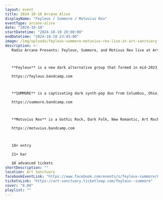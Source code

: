 ```yaml
---
layout: event
title: 2024-10-10 Arcane Alive
displayName: "Feyleux / Summore / Motuvius Rex"
eventType: arcane-alive
date: "2024-10-10"
startDatetime: "2024-10-10 20:00:00"
endDatetime: "2024-10-10 23:45:00"
image: /img/uploads/feyleux-summore-motuvius-rex-live-at-art-sanctuary.jpg
description: >-
   Radio Arcane Presents: Feyleux, Summore, and Motivus Rex live at Art Sanctuary in Louisville, Kentucky.



   **Feyleux** is a new dark alternative group that formed in mid-2023, combining dreampop and darkwave. The duo's debut album, "Midnight Hearts," showcases edgy bass synth, swirling guitars, and icy 80s synthpop melodies while highlighting ethereal vocals. The songs delve into themes of love, loss, longing, and personal power through a darker lens, with lyrics touching on paranormal experiences, the occult, exploring liminal spaces, and even contact with the undead. "Midnight Hearts" strikes a balance between dreamy urgency and drama within the context of dark romanticism and a subtly danceable sense of anger.

   https://feyleux.bandcamp.com



   **SUMMORE** is a captivating dark synth-pop duo from Columbus, Ohio, is made up of Julie, whose hauntingly beautiful vocals and evocative lyrics captivate audiences, and Justin, the mastermind behind their intricate synth and production work. Together, they create a sound that is both enigmatic and mesmerizing, blending bright, catchy melodies with profound, often hidden, meanings. Their music invites listeners on a journey of discovery, where each listen reveals new layers and interpretations.

   https://summore.bandcamp.com



   **Motuvius Rex** is a Gothic Rock, Dark Folk, New Romantic, Art Rock band from Louisville, Kentucky.

   https://motuvius.bandcamp.com



   18+ entry

   21+ bar

   $8 advanced tickets
shortDescription: ""
location: Art Sanctuary
facebookEventLink: "https://www.facebook.com/events/s/feyleux-summore/872443054213829"
ticketsLink: "https://art-sanctuary.ticketleap.com/feyleux--summore"
cover: "8.00"
playlist: ""
---
```


